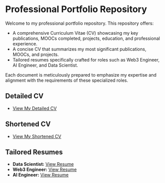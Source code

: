 # Professional Portfolio Repository

Welcome to my professional portfolio repository. This repository offers:

- A comprehensive Curriculum Vitae (CV) showcasing my key publications, MOOCs completed, projects, education, and professional experience.
- A concise CV that summarizes my most significant publications, MOOCs, and projects.
- Tailored resumes specifically crafted for roles such as Web3 Engineer, AI Engineer, and Data Scientist.

Each document is meticulously prepared to emphasize my expertise and alignment with the requirements of these specialized roles.

## Detailed CV
- [View My Detailed CV](https://github.com/umermjd11/Resumes-CV/blob/main//CV_detailed_UmerMajeed.pdf)

## Shortened CV
- [View My Shortened CV](https://github.com/umermjd11/Resumes-CV/blob/main//CV_shorten_UmerMajeed.pdf)

## Tailored Resumes
- **Data Scientist:** [View Resume](https://github.com/umermjd11/Resume-CV/blob/main/Data-Scientist/Resume_DataScientist_UmerMajeed.pdf)
- **Web3 Engineer:** [View Resume](https://github.com/umermjd11/Resume-CV/blob/main/Web3-Engineer/Resume_Web3Engineer_UmerMajeed.pdf)
- **AI Engineer:** [View Resume](https://github.com/umermjd11/Resume-CV/blob/main/AI-Engineer/Resume_AIEngineer_UmerMajeed.pdf)
